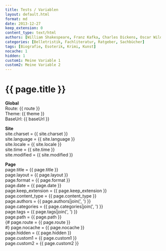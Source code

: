 ```yaml
---
title: Tests / Variablen
layout: default.html
format: md
date: 2013-12-27
keep_extension: 0
content_type: text/html
authors: [William Shakespeare, Franz Kafka, Charles Dickens, Oscar Wilde]
categories: [Belletristik, Fachliteratur, Ratgeber, Sachbücher]
tags: [Biografie, Esoterik, Krimi, Kunst]
nocache: 1
hidden: 1
custom1: Meine Variable 1
custom2: Meine Variable 2
---
```


# {{ page.title }}

**Global**<br>
Route: {{ route }}<br>
Theme: {{ theme }}<br>
BaseUrl: {{ baseUrl }}<br>

**Site**<br>
site.charset = {{ site.charset }}<br>
site.language = {{ site.language }}<br>
site.locale = {{ site.locale }}<br>
site.time = {{ site.time }}<br>
site.modified = {{ site.modified }}<br>


**Page**<br>
page.title = {{ page.title }}<br>
page.layout = {{ page.layout }}<br>
page.format = {{ page.format }}<br>
page.date = {{ page.date }}<br>
page.keep_extension = {{ page.keep_extension }}<br>
page.content_type = {{ page.content_type }}<br>
page.authors = {{ page.authors|join(', ') }}<br>
page.categories = {{ page.categories|join(', ') }}<br>
page.tags = {{ page.tags|join(', ') }}<br>
page.path = {{ page.path }}<br>
{# page.route = {{ page.route }}<br> #}
page.nocache = {{ page.nocache }}<br>
page.hidden = {{ page.hidden }}<br>
page.custom1 = {{ page.custom1 }}<br>
page.custom2 = {{ page.custom2 }}<br>
